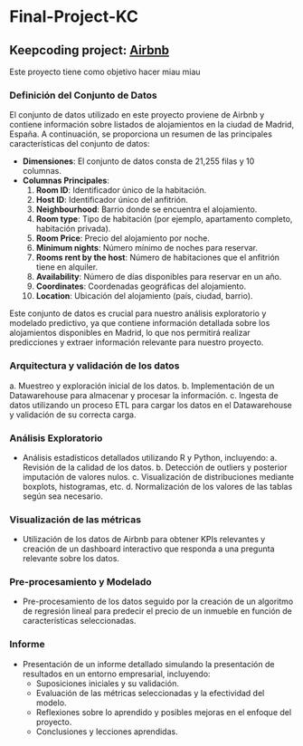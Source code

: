 # Final-Project-KC

## Keepcoding project: [Airbnb](https://public.opendatasoft.com/explore/dataset/air-bnb-listings/export/?disjunctive.neighbourhood&disjunctive.column_10&disjunctive.city&q=Madrid&sort=minimum_nights&location=7,40.5931,-4.422&basemap=jawg.light)

Este proyecto tiene como objetivo hacer miau miau

### Definición del Conjunto de Datos

El conjunto de datos utilizado en este proyecto proviene de Airbnb y contiene información sobre listados de alojamientos en la ciudad de Madrid, España. A continuación, se proporciona un resumen de las principales características del conjunto de datos:

- **Dimensiones**: El conjunto de datos consta de 21,255 filas y 10 columnas.
- **Columnas Principales**:
  1. **Room ID**: Identificador único de la habitación.
  2. **Host ID**: Identificador único del anfitrión.
  3. **Neighbourhood**: Barrio donde se encuentra el alojamiento.
  4. **Room type**: Tipo de habitación (por ejemplo, apartamento completo, habitación privada).
  5. **Room Price**: Precio del alojamiento por noche.
  6. **Minimum nights**: Número mínimo de noches para reservar.
  7. **Rooms rent by the host**: Número de habitaciones que el anfitrión tiene en alquiler.
  8. **Availability**: Número de días disponibles para reservar en un año.
  9. **Coordinates**: Coordenadas geográficas del alojamiento.
  10. **Location**: Ubicación del alojamiento (país, ciudad, barrio).

Este conjunto de datos es crucial para nuestro análisis exploratorio y modelado predictivo, ya que contiene información detallada sobre los alojamientos disponibles en Madrid, lo que nos permitirá realizar predicciones y extraer información relevante para nuestro proyecto.

### Arquitectura y validación de los datos
   a. Muestreo y exploración inicial de los datos.
   b. Implementación de un Datawarehouse para almacenar y procesar la información.
   c. Ingesta de datos utilizando un proceso ETL para cargar los datos en el Datawarehouse y validación de su correcta carga.

### Análisis Exploratorio
- Análisis estadísticos detallados utilizando R y Python, incluyendo:
   a. Revisión de la calidad de los datos.
   b. Detección de outliers y posterior imputación de valores nulos.
   c. Visualización de distribuciones mediante boxplots, histogramas, etc.
   d. Normalización de los valores de las tablas según sea necesario.

### Visualización de las métricas
- Utilización de los datos de Airbnb para obtener KPIs relevantes y creación de un dashboard interactivo que responda a una pregunta relevante sobre los datos.

### Pre-procesamiento y Modelado
- Pre-procesamiento de los datos seguido por la creación de un algoritmo de regresión lineal para predecir el precio de un inmueble en función de características seleccionadas.

### Informe
- Presentación de un informe detallado simulando la presentación de resultados en un entorno empresarial, incluyendo:
   - Suposiciones iniciales y su validación.
   - Evaluación de las métricas seleccionadas y la efectividad del modelo.
   - Reflexiones sobre lo aprendido y posibles mejoras en el enfoque del proyecto.
   - Conclusiones y lecciones aprendidas.

